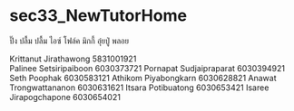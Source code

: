 # sec33_NewTutorHome
ปิ๊ง ปลื้ม ปลื้ม ไอซ์ โฟล์ค มิกกี้ อุ๋ยปู่ พลอย

Krittanut Jirathawong 5831001921  
Palinee Setsiripaiboon 6030373721
Pornapat Sudjaipraparat 6030394921
Seth Poophak 6030583121
Athikom Piyabongkarn 6030628821
Anawat Trongwattananon 6030631621
Itsara Potibuatong 6030653421
Isaree Jirapogchapone 6030654021

